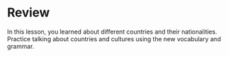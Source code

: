 
# Review

In this lesson, you learned about different countries and their nationalities. Practice talking about countries and cultures using the new vocabulary and grammar.

